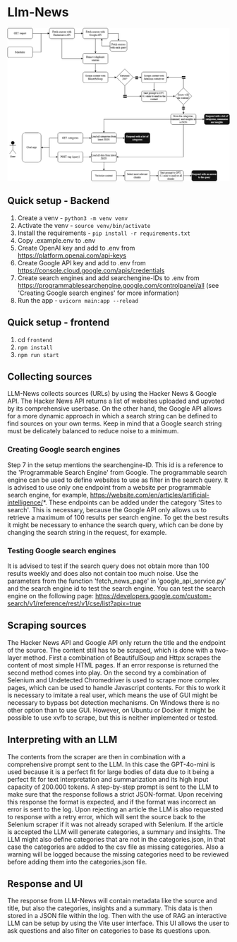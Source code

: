 # Llm-News

![flow-chart not found](flow-chart.png)

## Quick setup - Backend
1. Create a venv - `python3 -m venv venv`
2. Activate the venv - `source venv/bin/activate`
3. Install the requirements - `pip install -r requirements.txt`
4. Copy .example.env to .env
5. Create OpenAI key and add to .env from https://platform.openai.com/api-keys
6. Create Google API key and add to .env from https://console.cloud.google.com/apis/credentials
7. Create search engines and add searchengine-IDs to .env from https://programmablesearchengine.google.com/controlpanel/all (see 'Creating Google search engines' for more information)
8. Run the app - `uvicorn main:app --reload`

## Quick setup - frontend
1. cd `frontend`
2. `npm install`
3. `npm run start`

## Collecting sources
LLM-News collects sources (URLs) by using the Hacker News & Google API. The Hacker News API returns a list of websites uploaded and upvoted by its comprehensive userbase. On the other hand, the Google API allows for a more dynamic approach in which a search string can be defined to find sources on your own terms. Keep in mind that a Google search string must be delicately balanced to reduce noise to a minimum.

### Creating Google search engines
Step 7 in the setup mentions the searchengine-ID. This id is a reference to the 'Programmable Search Engine' from Google. The programmable search engine can be used to define websites to use as filter in the search query. It is advised to use only one endpoint from a website per programmable search engine, for example, https://website.com/en/articles/artificial-intelligence/*. These endpoints can be added under the category 'Sites to search'. This is necessary, because the Google API only allows us to retrieve a maximum of 100 results per search engine. To get the best results it might be necessary to enhance the search query, which can be done by changing the search string in the request, for example.

### Testing Google search engines
It is advised to test if the search query does not obtain more than 100 results weekly and does also not contain too much noise. Use the parameters from the function 'fetch_news_page' in 'google_api_service.py' and the search engine id to test the search engine. You can test the search engine on the following page: https://developers.google.com/custom-search/v1/reference/rest/v1/cse/list?apix=true

## Scraping sources
The Hacker News API and Google API only return the title and the endpoint of the source. The content still has to be scraped, which is done with a two-layer method. First a combination of BeautifulSoup and Httpx scrapes the content of most simple HTML pages. If an error response is returned the second method comes into play. On the second try a combination of Selenium and Undetected Chromedriver is used to scrape more complex pages, which can be used to handle Javascript contents. For this to work it is necessary to imitate a real user, which means the use of GUI might be necessary to bypass bot detection mechanisms. On Windows there is no other option than to use GUI. However, on Ubuntu or Docker it might be possible to use xvfb to scrape, but this is neither implemented or tested.

## Interpreting with an LLM
The contents from the scraper are then in combination with a comprehensive prompt sent to the LLM. In this case the GPT-4o-mini is used because it is a perfect fit for large bodies of data due to it being a perfect fit for text interpretation and summarization and its high input capacity of 200.000 tokens. A step-by-step prompt is sent to the LLM to make sure that the response follows a strict JSON-format. Upon receiving this response the format is expected, and if the format was incorrect an error is sent to the log. Upon rejecting an article the LLM is also requested to response with a retry error, which will sent the source back to the Selenium scraper if it was not already scraped with Selenium. If the article is accepted the LLM will generate categories, a summary and insights. The LLM might also define categories that are not in the categories.json, in that case the categories are added to the csv file as missing categories. Also a warning will be logged because the missing categories need to be reviewed before adding them into the categories.json file.

## Response and UI
The response from LLM-News will contain metadata like the source and title, but also the categories, insights and a summary. This data is then stored in a JSON file within the log. Then with the use of RAG an interactive LLM can be setup by using the Vite user interface. This UI allows the user to ask questions and also filter on categories to base its questions upon.
